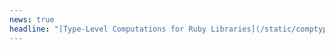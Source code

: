 ```yaml
---
news: true
headline: "[Type-Level Computations for Ruby Libraries](/static/comptypes-pldi19.pdf) to appear at [PLDI 2019](https://pldi19.sigplan.org)"
---
```

